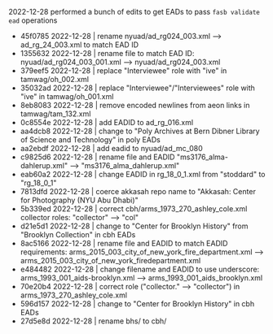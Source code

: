 2022-12-28 performed a bunch of edits to get EADs to pass `fasb validate ead` operations

* 45f0785 2022-12-28 | rename nyuad/ad_rg024_003.xml --> ad_rg_24_003.xml to match EAD ID 
* 1355632 2022-12-28 | rename file to match EAD ID: nyuad/ad_rg024_003_001.xml --> nyuad/ad_rg024_003.xml 
* 379eef5 2022-12-28 | replace "Interviewee" role with "ive" in tamwag/oh_002.xml 
* 35032ad 2022-12-28 | replace "Interviewee"/"Interviewees" role with "ive" in tamwag/oh_001.xml 
* 8eb8083 2022-12-28 | remove encoded newlines from aeon links in tamwag/tam_132.xml 
* 0c8554e 2022-12-28 | add EADID to ad_rg_016.xml 
* aa4dcb8 2022-12-28 | change <repository><corpname> to "Poly Archives at Bern Dibner Library of Science and Technology" in poly EADs 
* aa2ebdf 2022-12-28 | add eadid to nyuad/ad_mc_080 
* c9825d6 2022-12-28 | rename file and EADID "ms3176_alma-dahlerup.xml" --> "ms3176_alma_dahlerup.xml" 
* eab60a2 2022-12-28 | change EADID in rg_18_0_1.xml from "stoddard" to "rg_18_0_1" 
* 7813dfd 2022-12-28 | coerce akkasah repo name to "Akkasah: Center for Photography (NYU Abu Dhabi)" 
* 5b339ed 2022-12-28 | correct cbh/arms_1973_270_ashley_cole.xml collector roles: "collector" --> "col" 
* d21e5d1 2022-12-28 | change <corpname> to "Center for Brooklyn History" from "Brooklyn Collection" in cbh EADs 
* 8ac5166 2022-12-28 | rename file and EADID to match EADID requirements: arms_2015_003_city_of_new_york_fire_department.xml --> arms_2015_003_city_of_new_york_firedepartment.xml 
* e484482 2022-12-28 | change filename and EADID to use underscore: arms_1993_001_aids-brooklyn.xml --> arms_1993_001_aids_brooklyn.xml 
* 70e20b4 2022-12-28 | correct role ("collector." --> "collector") in arms_1973_270_ashley_cole.xml 
* 596d157 2022-12-28 | change <corpname> to "Center for Brooklyn History" in cbh EADs 
* 27d5e8d 2022-12-28 | rename bhs/ to cbh/ 
